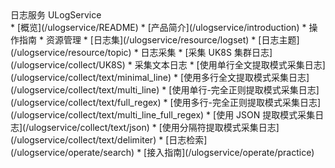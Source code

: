 <div class="sidebar_title icon-product__ulogservice" title="日志服务 ULogService">日志服务 ULogService</div>
* [概览](/ulogservice/README)
* [产品简介](/ulogservice/introduction)
* 操作指南
   * 资源管理
     * [日志集](/ulogservice/resource/logset)
     * [日志主题](/ulogservice/resource/topic)
   * 日志采集
     * [采集 UK8S 集群日志](/ulogservice/collect/UK8S)
     * 采集文本日志
       * [使用单行全文提取模式采集日志](/ulogservice/collect/text/minimal_line)
       * [使用多行全文提取模式采集日志](/ulogservice/collect/text/multi_line)
       * [使用单行-完全正则提取模式采集日志](/ulogservice/collect/text/full_regex)
       * [使用多行-完全正则提取模式采集日志](/ulogservice/collect/text/multi_line_full_regex)
       * [使用 JSON 提取模式采集日志](/ulogservice/collect/text/json)
       * [使用分隔符提取模式采集日志](/ulogservice/collect/text/delimiter)
   * [日志检索](/ulogservice/operate/search)
* [接入指南](/ulogservice/operate/practice)
